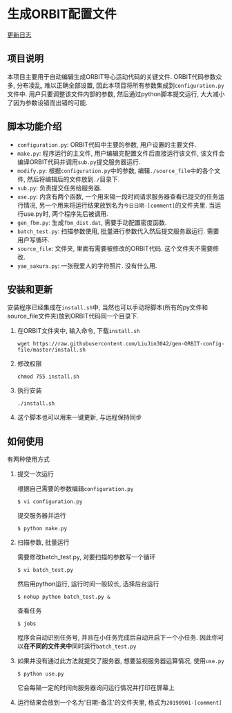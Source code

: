 # 生成ORBIT配置文件

[更新日志](./updatelog.md)

## 项目说明

本项目主要用于自动编辑生成ORBIT导心运动代码的关键文件. ORBIT代码参数众多, 分布凌乱, 难以正确全部设置, 因此本项目将所有参数集成到`configuration.py`文件中. 用户只要调整该文件内部的参数, 然后通过python脚本提交运行, 大大减小了因为参数设错而出错的可能. 

## 脚本功能介绍

* `configuration.py`: ORBIT代码中主要的参数, 用户设置的主要文件.
* `make.py`: 程序运行的主文件, 用户编辑完配置文件后直接运行该文件, 该文件会编译ORBIT代码并调用`sub.py`提交服务器运行. 
* `modify.py`: 根据`configuration.py`中的参数, 编辑`./source_file`中的各个文件, 然后将编辑后的文件放到`./`目录下. 
* `sub.py`: 负责提交任务给服务器. 
* `use.py`: 内含有两个函数, 一个用来隔一段时间请求服务器查看已提交的任务运行情况, 另一个用来将运行结果放到名为`今日日期-[comment]`的文件夹里. 当运行use.py时, 两个程序先后被调用. 
* `gen_fbm.py`: 生成`fbm_dist.dat`, 需要手动配置密度函数.
* `batch_test.py`: 扫描参数使用, 批量进行参数代入然后提交服务器运行. 需要用户写循环. 
* `source_file`: 文件夹, 里面有需要被修改的ORBIT代码. 这个文件夹不需要修改.
* `yae_sakura.py`: 一张我爱人的字符照片. 没有什么用. 

## 安装和更新

安装程序已经集成在`install.sh`中, 当然也可以手动将脚本(所有的py文件和source_file文件夹)放到ORBIT代码同一个目录下.

1. 在ORBIT文件夹中, 输入命令, 下载`install.sh`

   ```
   wget https://raw.githubusercontent.com/LiuJin3042/gen-ORBIT-config-file/master/install.sh
   ```

2. 修改权限

   ```
   chmod 755 install.sh
   ```

3. 执行安装

   ```
   ./install.sh
   ```

4. 这个脚本也可以用来一键更新, 与远程保持同步

## 如何使用

有两种使用方式

1. 提交一次运行

   根据自己需要的参数编辑`configuration.py`

   ```
   $ vi configuration.py
   ```

   提交服务器并运行

   ```
   $ python make.py
   ```

2. 扫描参数, 批量运行

   需要修改batch_test.py, 对要扫描的参数写一个循环

   ```
   $ vi batch_test.py
   ```

   然后用python运行, 运行时间一般较长, 选择后台运行

   ```
   $ nohup python batch_test.py &
   ```

   查看任务

   ```
   $ jobs
   ```

   程序会自动识别任务号, 并且在小任务完成后自动开启下一个小任务. 因此你可以**在不同的文件夹中**同时运行`batch_test.py`

3. 如果并没有通过此方法就提交了服务器, 想要监视服务器运算情况, 使用`use.py`

   ```
   $ python use.py
   ```

   它会每隔一定的时间向服务器询问运行情况并打印在屏幕上

4. 运行结果会放到一个名为'日期-备注'的文件夹里, 格式为`20190901-[comment]`